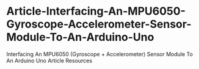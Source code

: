 # Article-Interfacing-An-MPU6050-Gyroscope-Accelerometer-Sensor-Module-To-An-Arduino-Uno
Interfacing An MPU6050 (Gyroscope + Accelerometer) Sensor Module To An Arduino Uno Article Resources
